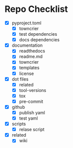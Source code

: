 
# Repo Checklist


- [x] pyproject.toml
    - [x] towncrier
    - [x] test dependencies
    - [x] docs dependencies
- [x] documentation
    - [x] readthedocs
    - [x] readme.md
    - [x] towncrier
    - [x] templates
    - [x] license
- [x] dot files
    - [x] related
    - [x] tool-versions
    - [x] tox
    - [x] pre-commit
- [x] github
    - [x] publish yaml
    - [x] test yaml
- [x] scripts
    - [x] relase script
- [x] related
    - [x] wiki
